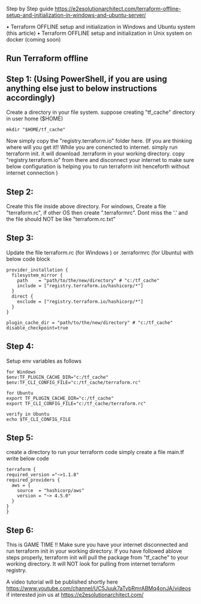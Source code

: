 Step by Step guide https://e2esolutionarchitect.com/terraform-offline-setup-and-initialization-in-windows-and-ubuntu-server/

•	Terraform OFFLINE setup and initialization in Windows and Ubuntu system (this article)
•	Terraform OFFLINE setup and initialization in Unix system on docker (coming soon)

## Run Terraform offline 

## Step 1: (Using PowerShell, if you are using anything else just to below instructions accordingly)
Create a directory in your file system. suppose creating "tf_cache" directory in user home ($HOME)
```
mkdir "$HOME/tf_cache"
```

Now simply copy the "registry.terraform.io" folder here. (If you are thinking where will you get it!! While you are conencted to internet. simply run terraform init. it will download .terraform in your working directory. copy "registry.terraform.io" from there and disconnect your internet to make sure below configuration is helping you to run terraform init henceforth without internet connection )

## Step 2: 
Create this file inside above directory.
For windows, Create a file "terraform.rc", if other OS then create ".terraformrc". Dont miss the '.' and the file should NOT be like "terraform.rc.txt"

## Step 3: 
Update the file terraform.rc (for Windows ) or .terraformrc (for Ubuntu) with below code block

```
provider_installation {
  filesystem_mirror {
    path    = "path/to/the/new/directory" # "c:/tf_cache"
    include = ["registry.terraform.io/hashicorp/*"]
  }
  direct {
    exclude = ["registry.terraform.io/hashicorp/*"]
  }
}

plugin_cache_dir = "path/to/the/new/directory" # "c:/tf_cache"
disable_checkpoint=true
```

## Step 4: 
Setup env variables as follows
  
  ```
for Windows
$env:TF_PLUGIN_CACHE_DIR="c:/tf_cache"
$env:TF_CLI_CONFIG_FILE="c:/tf_cache/terraform.rc" 

for Ubuntu
export TF_PLUGIN_CACHE_DIR="c:/tf_cache"
export TF_CLI_CONFIG_FILE="c:/tf_cache/terraform.rc"

verify in Ubuntu
echo $TF_CLI_CONFIG_FILE

  ```

## Step 5: 
  create a directory to run your terraform code
  simply create a file main.tf
  write below code
  
  ```
  terraform {
  required_version ="~>1.1.8"
  required_providers {
    aws = {
      source  = "hashicorp/aws"
      version = "~> 4.5.0"
    }
  }
}
```

## Step 6:
  This is GAME TIME !!
  Make sure you have your internet disconnected
  and run terraform init in your working directory. 
  If you have followed ablove steps properly, terraform init will pull the package from "tf_cache" to your working directory. It will NOT look for pulling from internet terraform registry. 
  
  A video tutorial will be published shortly here https://www.youtube.com/channel/UC5Juuk7aTvbRmrABMq4onJA/videos
  if interested join us at https://e2esolutionarchitect.com/
  
